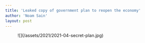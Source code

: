 ```yaml
---
title: 'Leaked copy of government plan to reopen the economy'
author: 'Noam Sain'
layout: post
---
```


<figure class="wp-block-image size-large">![](/assets/2021/2021-04-secret-plan.jpg)</figure>
